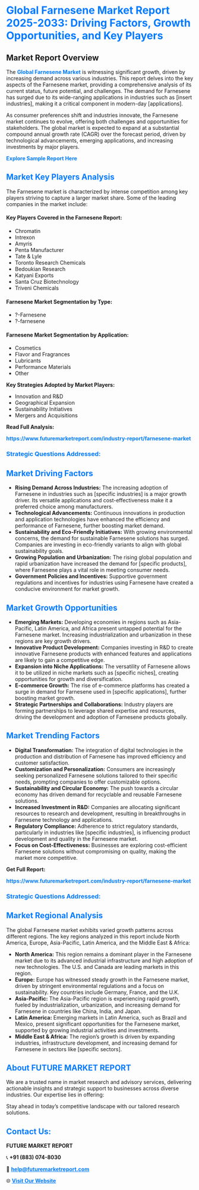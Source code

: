<h1 style="color: #007BFF;">Global Farnesene Market Report 2025-2033: Driving Factors, Growth Opportunities, and Key Players</h1>

<section id="overview">
<h2>Market Report Overview</h2>
<p>The <a href="https://www.futuremarketreport.com/industry-report/farnesene-market" style="color: #007BFF; text-decoration: none;"><strong>Global Farnesene Market</strong></a> is witnessing significant growth, driven by increasing demand across various industries. This report delves into the key aspects of the Farnesene market, providing a comprehensive analysis of its current status, future potential, and challenges. The demand for Farnesene has surged due to its wide-ranging applications in industries such as [insert industries], making it a critical component in modern-day [applications].</p>
<p>As consumer preferences shift and industries innovate, the Farnesene market continues to evolve, offering both challenges and opportunities for stakeholders. The global market is expected to expand at a substantial compound annual growth rate (CAGR) over the forecast period, driven by technological advancements, emerging applications, and increasing investments by major players.</p>
</section>

<section id="overview">
<p><a href="https://www.futuremarketreport.com/request-sample/reportId=27128" style="color: #007BFF; text-decoration: none;"><strong>Explore Sample Report Here</strong></a></p>
</section>

<section id="key-players">
<h2 style="color: #007BFF;">Market Key Players Analysis</h2>
<p>The Farnesene market is characterized by intense competition among key players striving to capture a larger market share. Some of the leading companies in the market include:</p>
<h4>Key Players Covered in the Farnesene Report:</h4>
<ul><li>Chromatin</li><li>Intrexon</li><li>Amyris</li><li>Penta Manufacturer</li><li>Tate &amp; Lyle</li><li>Toronto Research Chemicals</li><li>Bedoukian Research</li><li>Katyani Exports</li><li>Santa Cruz Biotechnology</li><li>Triveni Chemicals</li></ul>
<h4>Farnesene Market Segmentation by Type:</h4>
<ul><li>?-Farnesene</li><li>?-farnesene</li></ul>

<h4>Farnesene Market Segmentation by Application:</h4>
<ul><li>Cosmetics</li><li>Flavor and Fragrances</li><li>Lubricants</li><li>Performance Materials</li><li>Other</li></ul>
<p><strong>Key Strategies Adopted by Market Players:</strong></p>
<ul>
<li>Innovation and R&D</li>
<li>Geographical Expansion</li>
<li>Sustainability Initiatives</li>
<li>Mergers and Acquisitions</li>
</ul>
</section>

<section>
<p><strong>Read Full Analysis: </strong></p><a href="https://www.futuremarketreport.com/industry-report/farnesene-market" style="color: #007BFF; text-decoration: none;"><strong>https://www.futuremarketreport.com/industry-report/farnesene-market</strong></a>
<h3 style="color: #007BFF;">Strategic Questions Addressed:</h3>
</section>

<section id="driving-factors">
<h2 style="color: #007BFF;">Market Driving Factors</h2>
<ul>
<li><strong>Rising Demand Across Industries:</strong> The increasing adoption of Farnesene in industries such as [specific industries] is a major growth driver. Its versatile applications and cost-effectiveness make it a preferred choice among manufacturers.</li>
<li><strong>Technological Advancements:</strong> Continuous innovations in production and application technologies have enhanced the efficiency and performance of Farnesene, further boosting market demand.</li>
<li><strong>Sustainability and Eco-Friendly Initiatives:</strong> With growing environmental concerns, the demand for sustainable Farnesene solutions has surged. Companies are investing in eco-friendly variants to align with global sustainability goals.</li>
<li><strong>Growing Population and Urbanization:</strong> The rising global population and rapid urbanization have increased the demand for [specific products], where Farnesene plays a vital role in meeting consumer needs.</li>
<li><strong>Government Policies and Incentives:</strong> Supportive government regulations and incentives for industries using Farnesene have created a conducive environment for market growth.</li>
</ul>
</section>

<section id="growth-opportunities">
<h2 style="color: #007BFF;">Market Growth Opportunities</h2>
<ul>
<li><strong>Emerging Markets:</strong> Developing economies in regions such as Asia-Pacific, Latin America, and Africa present untapped potential for the Farnesene market. Increasing industrialization and urbanization in these regions are key growth drivers.</li>
<li><strong>Innovative Product Development:</strong> Companies investing in R&D to create innovative Farnesene products with enhanced features and applications are likely to gain a competitive edge.</li>
<li><strong>Expansion into Niche Applications:</strong> The versatility of Farnesene allows it to be utilized in niche markets such as [specific niches], creating opportunities for growth and diversification.</li>
<li><strong>E-commerce Growth:</strong> The rise of e-commerce platforms has created a surge in demand for Farnesene used in [specific applications], further boosting market growth.</li>
<li><strong>Strategic Partnerships and Collaborations:</strong> Industry players are forming partnerships to leverage shared expertise and resources, driving the development and adoption of Farnesene products globally.</li>
</ul>
</section>

<section id="trending-factors">
<h2 style="color: #007BFF;">Market Trending Factors</h2>
<ul>
<li><strong>Digital Transformation:</strong> The integration of digital technologies in the production and distribution of Farnesene has improved efficiency and customer satisfaction.</li>
<li><strong>Customization and Personalization:</strong> Consumers are increasingly seeking personalized Farnesene solutions tailored to their specific needs, prompting companies to offer customizable options.</li>
<li><strong>Sustainability and Circular Economy:</strong> The push towards a circular economy has driven demand for recyclable and reusable Farnesene solutions.</li>
<li><strong>Increased Investment in R&D:</strong> Companies are allocating significant resources to research and development, resulting in breakthroughs in Farnesene technology and applications.</li>
<li><strong>Regulatory Compliance:</strong> Adherence to strict regulatory standards, particularly in industries like [specific industries], is influencing product development and quality in the Farnesene market.</li>
<li><strong>Focus on Cost-Effectiveness:</strong> Businesses are exploring cost-efficient Farnesene solutions without compromising on quality, making the market more competitive.</li>
</ul>
</section>

<section>
<p><strong>Get Full Report: </strong></p><a href="https://www.futuremarketreport.com/industry-report/farnesene-market" style="color: #007BFF; text-decoration: none;"><strong>https://www.futuremarketreport.com/industry-report/farnesene-market</strong></a>
<h3 style="color: #007BFF;">Strategic Questions Addressed:</h3>
</section>


<section id="regional-analysis">
<h2 style="color: #007BFF;">Market Regional Analysis</h2>
<p>The global Farnesene market exhibits varied growth patterns across different regions. The key regions analyzed in this report include North America, Europe, Asia-Pacific, Latin America, and the Middle East & Africa:</p>
<ul>
<li><strong>North America:</strong> This region remains a dominant player in the Farnesene market due to its advanced industrial infrastructure and high adoption of new technologies. The U.S. and Canada are leading markets in this region.</li>
<li><strong>Europe:</strong> Europe has witnessed steady growth in the Farnesene market, driven by stringent environmental regulations and a focus on sustainability. Key countries include Germany, France, and the U.K.</li>
<li><strong>Asia-Pacific:</strong> The Asia-Pacific region is experiencing rapid growth, fueled by industrialization, urbanization, and increasing demand for Farnesene in countries like China, India, and Japan.</li>
<li><strong>Latin America:</strong> Emerging markets in Latin America, such as Brazil and Mexico, present significant opportunities for the Farnesene market, supported by growing industrial activities and investments.</li>
<li><strong>Middle East & Africa:</strong> The region’s growth is driven by expanding industries, infrastructure development, and increasing demand for Farnesene in sectors like [specific sectors].</li>
</ul>
</section>

<footer>
<h2 style="color: #007BFF;">About FUTURE MARKET REPORT</h2>
<p>We are a trusted name in market research and advisory services, delivering actionable insights and strategic support to businesses across diverse industries. Our expertise lies in offering:</p>

<p>Stay ahead in today’s competitive landscape with our tailored research solutions.</p>

<h2 style="color: #007BFF;">Contact Us:</h2>
<p><strong>FUTURE MARKET REPORT</strong></p>
<p>📞 <strong>+91 (883) 074-8030</strong></p>
<p>📧 <strong><a href="mailto:help@futuremarketreport.com" style="color: #007BFF;">help@futuremarketreport.com</a></strong></p>
<p>🌐 <strong><a href="https://www.futuremarketreport.com/" style="color: #007BFF;">Visit Our Website</a></strong></p>
</footer>